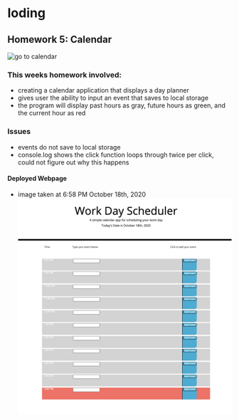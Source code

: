 # Ioding

## Homework 5: Calendar
![go to calendar](https://mtarquini19.github.io/Ioding/)

### This weeks homework involved:
* creating a calendar application that displays a day planner
* gives user the ability to input an event that saves to local storage
* the program will display past hours as gray, future hours as green, and the current hour as red

### Issues
* events do not save to local storage
* console.log shows the click function loops through twice per click, could not figure out why this happens

#### Deployed Webpage
* image taken at 6:58 PM October 18th, 2020
![calendar img](assets/scheduler.png)